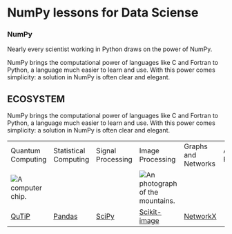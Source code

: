 # NumPy lessons for Data Sciense

### NumPy


Nearly every scientist working in Python draws on the power of NumPy.

NumPy brings the computational power of languages like C and Fortran to Python, a language much easier to learn and use. With this power comes simplicity: a solution in NumPy is often clear and elegant.
<section class=tabs-section><div class=container><h1 class=tabs-title>ECOSYSTEM</h1>NumPy brings the computational power of languages like C and Fortran to Python, a language much easier to learn and use. With this power comes simplicity: a solution in NumPy is often clear and elegant.</p><table><tr class=highlight-th><td class=bold-text>Quantum Computing</td><td class=bold-text>Statistical Computing</td><td class=bold-text>Signal Processing</td><td class=bold-text>Image Processing</td><td class=bold-text>Graphs and Networks</td><td class=bold-text>Astronomy Processes</td><td class=bold-text>Cognitive Psychology</td></tr><tr><td><img class=cell-layout alt="A computer chip."></td><td><img class=cell-layout</td><td></td><td><img class=cell-layout alt="An photograph of the mountains."></td><td><img class=cell-layout</td><td></td><td><img class=cell-layout alt="A human head with gears."></td></tr><tr><td class=center-text><a href=http://qutip.org>QuTiP</a></td><td class=center-text><a href=https://pandas.pydata.org>Pandas</a></td><td class=center-text><a href=https://www.scipy.org>SciPy</a></td><td class=center-text><a href=https://scikit-image.org>Scikit-image</a></td><td class=center-text><a href=https://networkx.org>NetworkX</a></td><td class=center-text>
